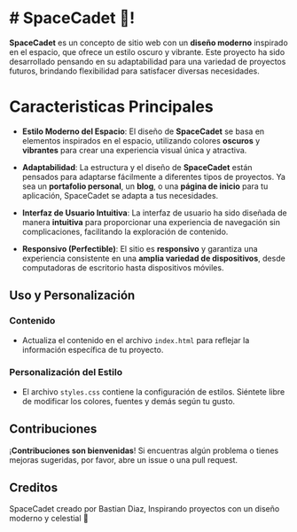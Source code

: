 # # SpaceCadet 🚀!
**SpaceCadet** es un concepto de sitio web con un **diseño moderno** inspirado en el espacio, que ofrece un estilo oscuro y vibrante. Este proyecto ha sido desarrollado pensando en su adaptabilidad para una variedad de proyectos futuros, brindando flexibilidad para satisfacer diversas necesidades.


# Caracteristicas Principales
-   **Estilo Moderno del Espacio**: El diseño de **SpaceCadet** se basa en elementos inspirados en el espacio, utilizando colores **oscuros** y **vibrantes** para crear una experiencia visual única y atractiva.
    
-   **Adaptabilidad**: La estructura y el diseño de **SpaceCadet** están pensados para adaptarse fácilmente a diferentes tipos de proyectos. Ya sea un **portafolio personal**, un **blog**, o una **página de inicio** para tu aplicación, SpaceCadet se adapta a tus necesidades.
    
-   **Interfaz de Usuario Intuitiva**: La interfaz de usuario ha sido diseñada de manera **intuitiva** para proporcionar una experiencia de navegación sin complicaciones, facilitando la exploración de contenido.
    
-   **Responsivo (**Perfectible**)**: El sitio es **responsivo** y garantiza una experiencia consistente en una **amplia variedad de dispositivos**, desde computadoras de escritorio hasta dispositivos móviles.

## Uso y Personalización
### Contenido
-   Actualiza el contenido en el archivo `index.html` para reflejar la información específica de tu proyecto.
### Personalización del Estilo
-   El archivo `styles.css` contiene la configuración de estilos. Siéntete libre de modificar los colores, fuentes y demás según tu gusto.

## Contribuciones
¡**Contribuciones son bienvenidas**! Si encuentras algún problema o tienes mejoras sugeridas, por favor, abre un issue o una pull request.

## Creditos
SpaceCadet creado por Bastian Diaz, Inspirando proyectos con un diseño moderno y celestial 🚀
